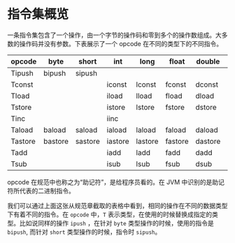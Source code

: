 # 指令集概览

一条指令集包含了一个操作，由一个字节的操作码和零到多个的操作数组成。大多数的操作码并没有参数。下表展示了一个 opcode 在不同的类型下的不同指令。

| **opcode** | **byte** | **short** | **int** | **long** | **float** | **double** | **char** | **reference** |
|------------|----------|-----------|---------|----------|-----------|------------|----------|---------------|
| Tipush     | bipush   | sipush    |         |          |           |            |          |               |
| Tconst     |          |           | iconst  | lconst   | fconst    | dconst     |          | aconst        |
| Tload      |          |           | iload   | lload    | fload     | dload      |          | aload         |
| Tstore     |          |           | istore  | lstore   | fstore    | dstore     |          | astore        |
| Tinc       |          |           | iinc    |          |           |            |          |               |
| Taload     | baload   | saload    | iaload  | laload   | faload    | daload     | caload   | aaload        |
| Tastore    | bastore  | sastore   | iastore | lastore  | fastore   | dastore    | castore  | aastore       |
| Tadd       |          |           | iadd    | ladd     | fadd      | dadd       |          |               |
| Tsub       |          |           | isub    | lsub     | fsub      | dsub       |          |               |

<note>
opcode 在规范中也称之为“助记符”，是给程序员看的。在 JVM 中识别的是助记符所代表的二进制指令。
</note>

我们可以通过上面这张从规范章截取的表格中看到，相同的操作在不同的数据类型下有着不同的指令。在 `opcode` 中，`T` 表示类型，在使用的时候替换成指定的类型。比如说同样的操作 `ipush` ，在针对 `byte` 类型操作的时候，使用的指令是 `bipush`, 而针对 `short` 类型操作的时候，指令时 `sipush`。